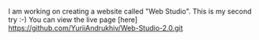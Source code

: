 I am working on creating a website called "Web Studio".
This is my second try :-)
You can view the live page [here] https://github.com/YuriiAndrukhiv/Web-Studio-2.0.git